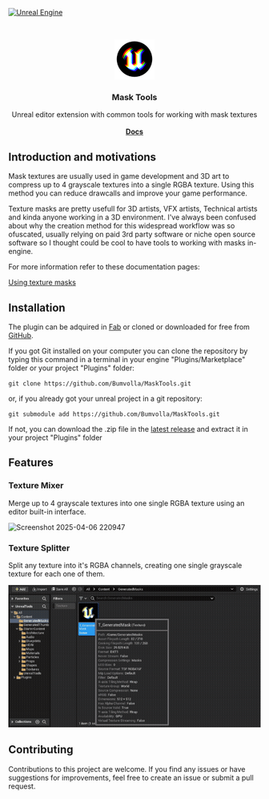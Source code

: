 <a href="https://www.unrealengine.com/">![Unreal Engine](https://img.shields.io/badge/Unreal-5.1%2B-dea309)</a>

<br/>
<p align="center">
  <a href="https://github.com/Bumvolla/MaskTools">
    <img src="Resources/Icon128.png" alt="Logo" width="80" height="80">
  </a>
<h3 align="center">Mask Tools</h3>

  <p align="center">
     Unreal editor extension with common tools for working with mask textures
    <br/>
    <br/>
    <a href="https://bumvolla.github.io/2024/12/19/A2FDocs/"><strong>Docs</strong></a>
  </p>
  
## Introduction and motivations

Mask textures are usually used in game development and 3D art to compress up to 4 grayscale textures into a single RGBA texture. Using this method you can reduce drawcalls and improve your game performance. 

Texture masks are pretty usefull for 3D artists, VFX artists, Technical artists and kinda anyone working in a 3D environment. I've always been confused about why the creation method for this widespread workflow was so ofuscated, usually relying on paid 3rd party software or niche open source software so I thought could be cool to have tools to working with masks in-engine.

For more information refer to these documentation pages:

[Using texture masks](https://dev.epicgames.com/documentation/en-us/unreal-engine/using-texture-masks-in-unreal-engine)

## Installation

The plugin can be adquired in [Fab](https://www.fab.com/listings/0d7fb6db-b5ad-4375-9330-f659a633ffd1) or cloned or downloaded for free from [GitHub](https://github.com/Bumvolla/MaskTools).

If you got Git installed on your computer you can clone the repository by typing this command in a terminal in your engine "Plugins/Marketplace" folder or your project "Plugins" folder:


~~~
git clone https://github.com/Bumvolla/MaskTools.git
~~~

or, if you already got your unreal project in a git repository:


~~~
git submodule add https://github.com/Bumvolla/MaskTools.git
~~~

If not, you can download the .zip file in the [latest release](https://github.com/Bumvolla/MaskTools/releases/latest) and extract it in your project "Plugins" folder

## Features

### Texture Mixer

Merge up to 4 grayscale textures into one single RGBA texture using an editor built-in interface.

<img width="755" alt="Screenshot 2025-04-06 220947" src="https://github.com/user-attachments/assets/7aa34d4a-0e6a-4d5f-bab5-5289514a3672" />

### Texture Splitter

Split any texture into it's RGBA channels, creating one single grayscale texture for each one of them. 

![gif](https://github.com/Bumvolla/bumvolla.github.io/blob/main/img/MaskToolsDocs/ChannelSplitter.gif)

## Contributing

Contributions to this project are welcome. If you find any issues or have suggestions for improvements, feel free to create an issue or submit a pull request.

